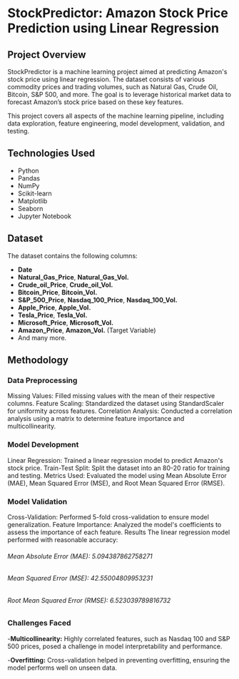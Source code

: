 # StockPredictor: Amazon Stock Price Prediction using Linear Regression

## Project Overview
StockPredictor is a machine learning project aimed at predicting Amazon's stock price using linear regression. The dataset consists of various commodity prices and trading volumes, such as Natural Gas, Crude Oil, Bitcoin, S&P 500, and more. The goal is to leverage historical market data to forecast Amazon’s stock price based on these key features.

This project covers all aspects of the machine learning pipeline, including data exploration, feature engineering, model development, validation, and testing.


## Technologies Used
- Python
- Pandas
- NumPy
- Scikit-learn
- Matplotlib
- Seaborn
- Jupyter Notebook

## Dataset
The dataset contains the following columns:
- **Date**
- **Natural_Gas_Price**, **Natural_Gas_Vol.**
- **Crude_oil_Price**, **Crude_oil_Vol.**
- **Bitcoin_Price**, **Bitcoin_Vol.**
- **S&P_500_Price**, **Nasdaq_100_Price**, **Nasdaq_100_Vol.**
- **Apple_Price**, **Apple_Vol.**
- **Tesla_Price**, **Tesla_Vol.**
- **Microsoft_Price**, **Microsoft_Vol.**
- **Amazon_Price**, **Amazon_Vol.** (Target Variable)
- And many more.
  
## Methodology
### Data Preprocessing
Missing Values: Filled missing values with the mean of their respective columns.
Feature Scaling: Standardized the dataset using StandardScaler for uniformity across features.
Correlation Analysis: Conducted a correlation analysis using a matrix to determine feature importance and multicollinearity.
### Model Development
Linear Regression: Trained a linear regression model to predict Amazon's stock price.
Train-Test Split: Split the dataset into an 80-20 ratio for training and testing.
Metrics Used: Evaluated the model using Mean Absolute Error (MAE), Mean Squared Error (MSE), and Root Mean Squared Error (RMSE).
### Model Validation
Cross-Validation: Performed 5-fold cross-validation to ensure model generalization.
Feature Importance: Analyzed the model's coefficients to assess the importance of each feature.
Results
The linear regression model performed with reasonable accuracy:

###### Mean Absolute Error (MAE): 5.094387862758271
###### Mean Squared Error (MSE): 42.55004809953231
###### Root Mean Squared Error (RMSE): 6.523039789816732


### Challenges Faced
-**Multicollinearity:** Highly correlated features, such as Nasdaq 100 and S&P 500 prices, posed a challenge in model interpretability and performance.

-**Overfitting:** Cross-validation helped in preventing overfitting, ensuring the model performs well on unseen data.
